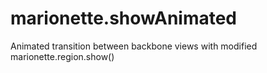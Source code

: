 # marionette.showAnimated
Animated transition between backbone views with modified marionette.region.show()
